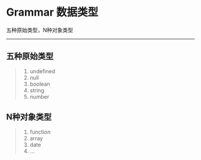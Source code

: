 # Grammar 数据类型
五种原始类型，N种对象类型
***

## 五种原始类型
> 1. undefined
> 2. null
> 3. boolean
> 4. string
> 5. number

## N种对象类型
> 1. function
> 2. array
> 3. date
> 4. ...
